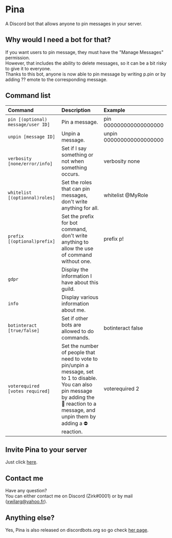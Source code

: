 # Pina
A Discord bot that allows anyone to pin messages in your server.

## Why would I need a bot for that?
If you want users to pin message, they must have the "Manage Messages" permission.<br/>
However, that includes the ability to delete messages, so it can be a bit risky to give it to everyone.<br/>
Thanks to this bot, anyone is now able to pin message by writing p.pin or by adding ?? emote to the corresponding message.

## Command list

|Command|Description|Example|
|:--|:--|:--|
|`pin [(optional) message/user ID]`| Pin a message.|pin 000000000000000000|
|`unpin [message ID]`| Unpin a message.|unpin 000000000000000000|
|`verbosity [none/error/info]`| Set if I say something or not when something occurs.|verbosity none|
|`whitelist [(optionnal)roles]`| Set the roles that can pin messages, don't write anything for all.|whitelist @MyRole|
|`prefix [(optional)prefix]`| Set the prefix for bot command, don't write anything to allow the use of command without one.|prefix p!|
|`gdpr`| Display the information I have about this guild.||
|`info`| Display various information about me.||
|`botinteract [true/false]`| Set if other bots are allowed to do commands.|botinteract false|
|`voterequired [votes required]`| Set the number of people that need to vote to pin/unpin a message, set to 1 to disable.<br/>You can also pin message by adding the 📌 reaction to a message, and unpin them by adding a ⛔ reaction.|voterequired 2|

## Invite Pina to your server
Just click [here](https://discordapp.com/oauth2/authorize?client_id=583314556848308261&permissions=10240&scope=bot).

## Contact me
Have any question?<br/>
You can either contact me on Discord (Zirk#0001) or by mail ([xwilarg@yahoo.fr](mailto:xwilarg@yahoo.fr)).

## Anything else?
Yes, Pina is also released on discordbots.org so go check [her page](https://discordbots.org/bot/583314556848308261).
